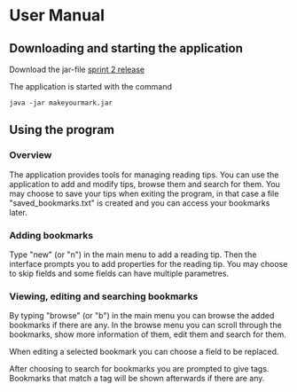 # User Manual

## Downloading and starting the application

Download the jar-file [sprint 2 release](https://github.com/juhamyllari/make-your-mark/releases/tag/sprintti2)

The application is started with the command

```
java -jar makeyourmark.jar
```

## Using the program

### Overview

The application provides tools for managing reading tips. You can use the application to add and modify tips, browse them and search for them. You may choose to save your tips when exiting the program, in that case a file "saved_bookmarks.txt" is created and you can access your bookmarks later.

### Adding bookmarks

Type "new" (or "n") in the main menu to add a reading tip. Then the interface prompts you to add properties for the reading tip. You may choose to skip fields and some fields can have multiple parametres.

### Viewing, editing and searching bookmarks

By typing "browse" (or "b") in the main menu you can browse the added bookmarks if there are any. In the browse menu you can scroll through the bookmarks, show more information of them, edit them and search for them. 

When editing a selected bookmark you can choose a field to be replaced.

After choosing to search for bookmarks you are prompted to give tags. Bookmarks that match a tag will be shown afterwards if there are any.
